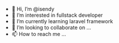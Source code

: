 - 👋 Hi, I’m @isendy
- 👀 I’m interested in fullstack developer
- 🌱 I’m currently learning laravel framework
- 💞️ I’m looking to collaborate on ...
- 📫 How to reach me ...

<!---
isendy/isendy is a ✨ special ✨ repository because its `README.md` (this file) appears on your GitHub profile.
You can click the Preview link to take a look at your changes.
--->
